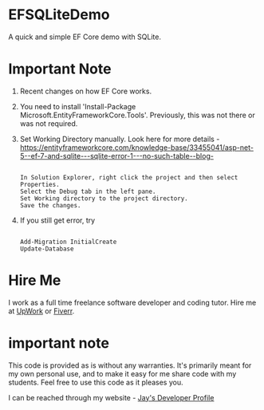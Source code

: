 # EFSQLiteDemo

A quick and simple EF Core demo with SQLite.

# Important Note

1. Recent changes on how EF Core works. 
1. You need to install 'Install-Package Microsoft.EntityFrameworkCore.Tools'. Previously, this was not there or was not required. 
1. Set Working Directory manually. Look here for more details - https://entityframeworkcore.com/knowledge-base/33455041/asp-net-5--ef-7-and-sqlite---sqlite-error-1---no-such-table--blog-

    ```

    In Solution Explorer, right click the project and then select Properties.
    Select the Debug tab in the left pane.
    Set Working directory to the project directory.
    Save the changes.

    ```
1. If you still get error, try 
    ```

    Add-Migration InitialCreate
    Update-Database

    ```

# Hire Me

I work as a full time freelance software developer and coding tutor. Hire me at [UpWork](https://www.upwork.com/fl/vijayasimhabr) or [Fiverr](https://www.fiverr.com/jay_codeguy). 

# important note 

This code is provided as is without any warranties. It's primarily meant for my own personal use, and to make it easy for me share code with my students. Feel free to use this code as it pleases you.

I can be reached through my website - [Jay's Developer Profile](https://jay-study-nildana.github.io/developerprofile)